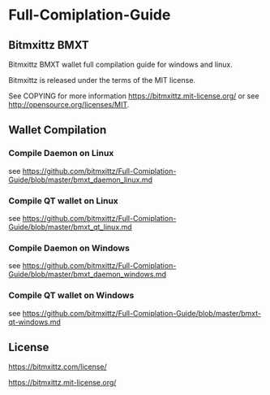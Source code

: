 # Full-Comiplation-Guide

## Bitmxittz BMXT

Bitmxittz BMXT wallet full compilation guide for windows and linux.

Bitmxittz is released under the terms of the MIT license.

See COPYING for more information https://bitmxittz.mit-license.org/ or see http://opensource.org/licenses/MIT.


Wallet Compilation
------------------

### Compile Daemon on Linux

see https://github.com/bitmxittz/Full-Comiplation-Guide/blob/master/bmxt_daemon_linux.md


### Compile QT wallet on Linux

see https://github.com/bitmxittz/Full-Comiplation-Guide/blob/master/bmxt_qt_linux.md


### Compile Daemon on Windows

see https://github.com/bitmxittz/Full-Comiplation-Guide/blob/master/bmxt_daemon_windows.md

### Compile QT wallet on Windows

see https://github.com/bitmxittz/Full-Comiplation-Guide/blob/master/bmxt-qt-windows.md


## License

https://bitmxittz.com/license/

https://bitmxittz.mit-license.org/
